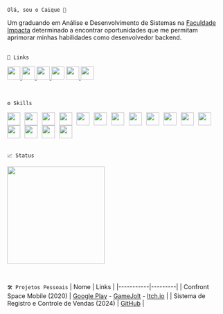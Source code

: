 `Olá, sou o Caique 👋` <p></p>
Um graduando em Análise e Desenvolvimento de Sistemas na [Faculdade Impacta](https://www.impacta.edu.br/) determinado a encontrar oportunidades que me permitam aprimorar minhas habilidades como desenvolvedor backend.
<br><br>

`📱 Links`
<p>
  <a href="https://www.linkedin.com/in/sergio-caique-da-silva/">
    <img src="https://skillicons.dev/icons?i=linkedin" style="width:30px;">
  </a>
  <a href="https://github.com/scaique">
    <img src="https://skillicons.dev/icons?i=github" style="width:30px;">
  </a>
  <a href="https://instagram.com/bluee_bluue">
    <img src="https://skillicons.dev/icons?i=instagram" style="width:30px;">
  </a
  <a href="https://indiebluegames.blogspot.com/">
    <img src="https://cdn-icons-png.flaticon.com/512/4494/4494538.png" style="width:30px;">
  </a>
  <a href="https://gamejolt.com/@blu3_g4m3s">
    <img src="https://user-images.githubusercontent.com/64917206/139321698-3c29b357-1c09-48f9-a46f-e55390747c46.png" style="width:30px;">
  </a>
  <a href="https://blue-games-oficial.itch.io/">
    <img src="https://static-00.iconduck.com/assets.00/itch-io-icon-2048x2048-i6hzclad.png" style="width:30px;">
  </a>
</p>
<br>

`⚙️ Skills`
<div style="display: flex; flex-wrap: wrap; justify-content: flex-start;">
  <img style="width: 30px; margin-right: 2%; margin-left: 0;" src="https://skillicons.dev/icons?i=python">
  <img style="width: 30px; margin-right: 2%; margin-left: 0;" src="https://skillicons.dev/icons?i=flask">
  <img style="width: 30px; margin-right: 2%; margin-left: 0;" src="https://skillicons.dev/icons?i=git">
  <img style="width: 30px; margin-right: 2%; margin-left: 0;" src="https://skillicons.dev/icons?i=github">
  <img style="width: 30px; margin-right: 2%; margin-left: 0;" src="https://skillicons.dev/icons?i=vscode">
  <img style="width: 30px; margin-right: 2%; margin-left: 0;" src="https://skillicons.dev/icons?i=docker">
  <img style="width: 30px; margin-right: 2%; margin-left: 0;" src="https://skillicons.dev/icons?i=html">
  <img style="width: 30px; margin-right: 2%; margin-left: 0;" src="https://skillicons.dev/icons?i=css">
  <img style="width: 30px; margin-right: 2%; margin-left: 0;" src="https://skillicons.dev/icons?i=java">
  <img style="width: 30px; margin-right: 2%; margin-left: 0;" src="https://skillicons.dev/icons?i=kotlin">
  <img style="width: 30px; margin-right: 2%; margin-left: 0;" src="https://skillicons.dev/icons?i=androidstudio">
  <img style="width: 30px; margin-right: 2%; margin-left: 0;" src="https://skillicons.dev/icons?i=cs">
  <img style="width: 30px; margin-right: 2%; margin-left: 0;" src="https://skillicons.dev/icons?i=net">
  <img style="width: 30px; margin-right: 2%; margin-left: 0;" src="https://skillicons.dev/icons?i=javascript">
  <img style="width: 30px; margin-right: 2%; margin-left: 0;" src="https://skillicons.dev/icons?i=blender">
  <img style="width: 30px; margin-right: 2%; margin-left: 0;" src="https://skillicons.dev/icons?i=unity">
</div>
<br>

`📈 Status`
<p align="left">
 <img src="https://github-readme-stats.vercel.app/api/top-langs/?username=scaique&title_color=cdd9e5&text_color=cdd9e5&bg_color=22272e&hide_border=true" style="width:225px">
</p>
<br>

`🛠️ Projetos Pessoais`
| Nome | Links |
|-----------|---------|
| Confront Space Mobile (2020) | [Google Play](https://play.google.com/store/apps/details?id=com.BlueGames.ConfrontSpaceMobile) - [GameJolt](https://gamejolt.com/games/confrontspacemobile/500906) - [Itch.io](https://blue-games-oficial.itch.io/confront-space-mobile) |
| Sistema de Registro e Controle de Vendas (2024) | [GitHub](https://github.com/scaique/aplicacao-vendas) |
